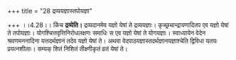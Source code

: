 +++
title = "28 द्रव्ययज्ञास्तपोयज्ञा"

+++
।।4.28।। किंच **द्रव्येति।** द्रव्यदानमेव यज्ञो येषां ते द्रव्ययज्ञाः।
कृच्छ्रचान्द्रायणादितप एव यज्ञो येषां ते तपोयज्ञाः।
योगश्चित्तवृत्तिनिरोधलक्षणः समाधिः स एव यज्ञो येषां ते योगयज्ञाः।
स्वाध्यायेन वेदेन श्रवणमननादिना यत्तदर्थज्ञानं तदेव यज्ञो येषां ते। अथवा
वेदपाठयज्ञास्तदर्थज्ञानयज्ञाश्चेति द्विविधा यतयः प्रयत्नशीलाः। सम्यक्
शितं निशितं तीक्ष्णीकृतं व्रतं येषां ते।
